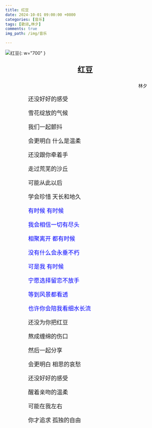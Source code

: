 ```yaml
---
title: 红豆
date: 2024-10-01 09:00:00 +0800
categories: [音乐]
tags: [歌词,林夕]
comments: true
img_path: /img/音乐

---
```


![红豆](红豆1.jpg){: w="700" }

<p align="center" style="font-family:微软雅黑;font-size:x-large;font-weight:bold"> 红豆 </p>

<p align="right" style="padding-right:4em;font-family:微软雅黑"> 林夕 </p>

<p style="text-indent:4em;font-family:宋体;font-size:large"> 还没好好的感受 </p>

<p style="text-indent:4em;font-family:宋体;font-size:large"> 雪花绽放的气候 </p>

<p style="text-indent:4em;font-family:宋体;font-size:large"> 我们一起颤抖 </p>

<p style="text-indent:4em;font-family:宋体;font-size:large"> 会更明白 什么是温柔 </p>

<p style="text-indent:4em;font-family:宋体;font-size:large"> 还没跟你牵着手 </p>

<p style="text-indent:4em;font-family:宋体;font-size:large"> 走过荒芜的沙丘 </p>

<p style="text-indent:4em;font-family:宋体;font-size:large"> 可能从此以后 </p>

<p style="text-indent:4em;font-family:宋体;font-size:large"> 学会珍惜 天长和地久 </p>

<p style="text-indent:4em;font-family:宋体;font-size:large;color:blue"> 有时候 有时候 </p>

<p style="text-indent:4em;font-family:宋体;font-size:large;color:blue"> 我会相信一切有尽头 </p>

<p style="text-indent:4em;font-family:宋体;font-size:large;color:blue"> 相聚离开 都有时候 </p>

<p style="text-indent:4em;font-family:宋体;font-size:large;color:blue"> 没有什么会永垂不朽 </p>

<p style="text-indent:4em;font-family:宋体;font-size:large;color:blue"> 可是我 有时候 </p>

<p style="text-indent:4em;font-family:宋体;font-size:large;color:blue"> 宁愿选择留恋不放手 </p>

<p style="text-indent:4em;font-family:宋体;font-size:large;color:blue"> 等到风景都看透 </p>

<p style="text-indent:4em;font-family:宋体;font-size:large;color:blue"> 也许你会陪我看细水长流 </p>

<p style="text-indent:4em;font-family:宋体;font-size:large"> 还没为你把红豆 </p>

<p style="text-indent:4em;font-family:宋体;font-size:large"> 熬成缠绵的伤口 </p>

<p style="text-indent:4em;font-family:宋体;font-size:large"> 然后一起分享 </p>

<p style="text-indent:4em;font-family:宋体;font-size:large"> 会更明白 相思的哀愁 </p>

<p style="text-indent:4em;font-family:宋体;font-size:large"> 还没好好的感受 </p>

<p style="text-indent:4em;font-family:宋体;font-size:large"> 醒着亲吻的温柔 </p>

<p style="text-indent:4em;font-family:宋体;font-size:large"> 可能在我左右 </p>

<p style="text-indent:4em;font-family:宋体;font-size:large"> 你才追求 孤独的自由 </p>
